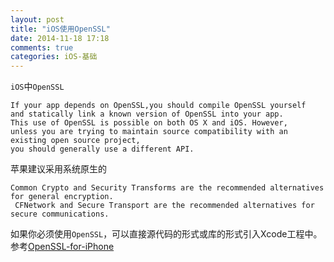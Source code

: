 ```yaml
---
layout: post
title: "iOS使用OpenSSL"
date: 2014-11-18 17:18
comments: true
categories: iOS-基础
---
```

`iOS`中`OpenSSL`

    If your app depends on OpenSSL,you should compile OpenSSL yourself 
    and statically link a known version of OpenSSL into your app. 
    This use of OpenSSL is possible on both OS X and iOS. However, 
    unless you are trying to maintain source compatibility with an existing open source project, 
    you should generally use a different API.

苹果建议采用系统原生的

    Common Crypto and Security Transforms are the recommended alternatives for general encryption.
     CFNetwork and Secure Transport are the recommended alternatives for secure communications.

如果你必须使用`OpenSSL`，可以直接源代码的形式或库的形式引入Xcode工程中。
参考[OpenSSL-for-iPhone](https://github.com/x2on/OpenSSL-for-iPhone)